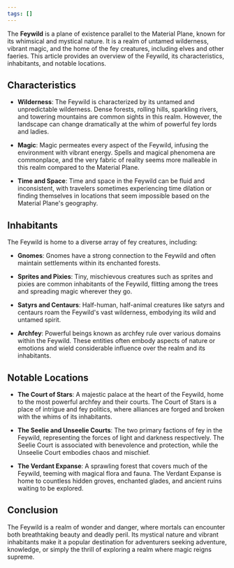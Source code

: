 ```yaml
---
tags: []
---
```


The **Feywild** is a plane of existence parallel to the Material Plane, known for its whimsical and mystical nature. It is a realm of untamed wilderness, vibrant magic, and the home of the fey creatures, including elves and other faeries. This article provides an overview of the Feywild, its characteristics, inhabitants, and notable locations.

## Characteristics

- **Wilderness**: The Feywild is characterized by its untamed and unpredictable wilderness. Dense forests, rolling hills, sparkling rivers, and towering mountains are common sights in this realm. However, the landscape can change dramatically at the whim of powerful fey lords and ladies.
  
- **Magic**: Magic permeates every aspect of the Feywild, infusing the environment with vibrant energy. Spells and magical phenomena are commonplace, and the very fabric of reality seems more malleable in this realm compared to the Material Plane.

- **Time and Space**: Time and space in the Feywild can be fluid and inconsistent, with travelers sometimes experiencing time dilation or finding themselves in locations that seem impossible based on the Material Plane's geography.

## Inhabitants

The Feywild is home to a diverse array of fey creatures, including:

- **Gnomes**: Gnomes have a strong connection to the Feywild and often maintain settlements within its enchanted forests.
  
- **Sprites and Pixies**: Tiny, mischievous creatures such as sprites and pixies are common inhabitants of the Feywild, flitting among the trees and spreading magic wherever they go.

- **Satyrs and Centaurs**: Half-human, half-animal creatures like satyrs and centaurs roam the Feywild's vast wilderness, embodying its wild and untamed spirit.

- **Archfey**: Powerful beings known as archfey rule over various domains within the Feywild. These entities often embody aspects of nature or emotions and wield considerable influence over the realm and its inhabitants.

## Notable Locations

- **The Court of Stars**: A majestic palace at the heart of the Feywild, home to the most powerful archfey and their courts. The Court of Stars is a place of intrigue and fey politics, where alliances are forged and broken with the whims of its inhabitants.

- **The Seelie and Unseelie Courts**: The two primary factions of fey in the Feywild, representing the forces of light and darkness respectively. The Seelie Court is associated with benevolence and protection, while the Unseelie Court embodies chaos and mischief.

- **The Verdant Expanse**: A sprawling forest that covers much of the Feywild, teeming with magical flora and fauna. The Verdant Expanse is home to countless hidden groves, enchanted glades, and ancient ruins waiting to be explored.

## Conclusion

The Feywild is a realm of wonder and danger, where mortals can encounter both breathtaking beauty and deadly peril. Its mystical nature and vibrant inhabitants make it a popular destination for adventurers seeking adventure, knowledge, or simply the thrill of exploring a realm where magic reigns supreme.
